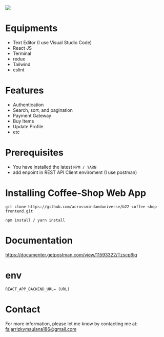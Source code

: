 ![](https://i.imgur.com/lgZzsAs.jpg)


# Equipments
* Text Editor (I use Visual Studio Code)
* React JS
* Terminal
* redux
* Tailwind
* eslint

# Features
* Authentication
* Search, sort, and pagination
* Payment Gateway
* Buy Items
* Update Profile
* etc

# Prerequisites
* You have installed the latest `NPM / YARN`
* add enpoint in REST API Client enviroment (I use postman)

# Installing Coffee-Shop Web App

```
git clone https://github.com/acrossmindanduniverse/b22-coffee-shop-frontend.git

npm install / yarn install
```

# Documentation
https://documenter.getpostman.com/view/11593322/Tzscp6iq

# env
```REACT_APP_BACKEND_URL= (URL)```

# Contact
For more information, please let me know by contacting me at: fajarrizkymaulana186@gmail.com
